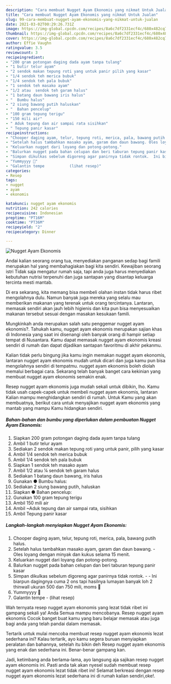```yaml
---
description: "Cara membuat Nugget Ayam Ekonomis yang nikmat Untuk Jualan"
title: "Cara membuat Nugget Ayam Ekonomis yang nikmat Untuk Jualan"
slug: 99-cara-membuat-nugget-ayam-ekonomis-yang-nikmat-untuk-jualan
date: 2021-03-02T00:29:26.731Z
image: https://img-global.cpcdn.com/recipes/8a6c7df2331ecf4c/680x482cq70/nugget-ayam-ekonomis-foto-resep-utama.jpg
thumbnail: https://img-global.cpcdn.com/recipes/8a6c7df2331ecf4c/680x482cq70/nugget-ayam-ekonomis-foto-resep-utama.jpg
cover: https://img-global.cpcdn.com/recipes/8a6c7df2331ecf4c/680x482cq70/nugget-ayam-ekonomis-foto-resep-utama.jpg
author: Effie Vaughn
ratingvalue: 3.5
reviewcount: 3
recipeingredient:
- "200 gram potongan daging dada ayam tanpa tulang"
- "1 butir telur ayam"
- "2 sendok makan tepung roti yang untuk panir pilih yang kasar"
- "1/4 sendok teh merica bubuk"
- "1/4 sendok teh pala bubuk"
- "1 sendok teh masako ayam"
- "1/2 atau  sendok teh garam halus"
- "1 batang daun bawang iris halus"
- "  Bumbu halus"
- "2 siung bawang putih haluskan"
- "  Bahan pencelup"
- "100 gram tepung terigu"
- "150 mili air"
- " Aduk tepung dan air sampai rata sisihkan"
- " Tepung panir kasar"
recipeinstructions:
- "Chooper daging ayam, telur, tepung roti, merica, pala, bawang putih halus."
- "Setelah halus tambahkan masako ayam, garam dan daun bawang. Oles loyang dengan minyak dan kukus selama 15 menit."
- "Keluarkan nugget dari loyang dan potong-potong."
- "Balurkan nugget pada bahan celupan dan beri taburan tepung panir kasar"
- "Simpan dikulkas sebelum digoreng agar panirnya tidak rontok.  Ini biarpun dagingnya cuma 2 ons tapi hasilnya lumayan banyak loh 2 thinwall ukuran 500 dan 750 mili, moms 🤭"
- "Yummyyyy 🤭"
- "Galantin tempe           (lihat resep)"
categories:
- Resep
tags:
- nugget
- ayam
- ekonomis

katakunci: nugget ayam ekonomis 
nutrition: 242 calories
recipecuisine: Indonesian
preptime: "PT16M"
cooktime: "PT36M"
recipeyield: "2"
recipecategory: Dinner

---
```



![Nugget Ayam Ekonomis](https://img-global.cpcdn.com/recipes/8a6c7df2331ecf4c/680x482cq70/nugget-ayam-ekonomis-foto-resep-utama.jpg)

Andai kalian seorang orang tua, menyediakan panganan sedap bagi famili merupakan hal yang membahagiakan bagi kita sendiri. Kewajiban seorang istri Tidak saja mengatur rumah saja, tapi anda juga harus menyediakan kebutuhan nutrisi terpenuhi dan juga santapan yang disantap keluarga tercinta mesti mantab.

Di era  sekarang, kita memang bisa membeli olahan instan tidak harus ribet mengolahnya dulu. Namun banyak juga mereka yang selalu mau memberikan makanan yang terenak untuk orang tercintanya. Lantaran, memasak sendiri akan jauh lebih higienis dan kita pun bisa menyesuaikan makanan tersebut sesuai dengan masakan kesukaan famili. 



Mungkinkah anda merupakan salah satu penggemar nugget ayam ekonomis?. Tahukah kamu, nugget ayam ekonomis merupakan sajian khas di Indonesia yang saat ini disenangi oleh banyak orang di hampir setiap tempat di Nusantara. Kamu dapat memasak nugget ayam ekonomis kreasi sendiri di rumah dan dapat dijadikan santapan favoritmu di akhir pekanmu.

Kalian tidak perlu bingung jika kamu ingin memakan nugget ayam ekonomis, lantaran nugget ayam ekonomis mudah untuk dicari dan juga kamu pun bisa mengolahnya sendiri di tempatmu. nugget ayam ekonomis boleh diolah memalui berbagai cara. Sekarang telah banyak banget cara kekinian yang membuat nugget ayam ekonomis semakin enak.

Resep nugget ayam ekonomis juga mudah sekali untuk dibikin, lho. Kamu tidak usah capek-capek untuk membeli nugget ayam ekonomis, lantaran Kalian mampu menghidangkan sendiri di rumah. Untuk Kamu yang akan membuatnya, berikut cara untuk menyajikan nugget ayam ekonomis yang mantab yang mampu Kamu hidangkan sendiri.

<!--inarticleads1-->

##### Bahan-bahan dan bumbu yang diperlukan dalam pembuatan Nugget Ayam Ekonomis:

1. Siapkan 200 gram potongan daging dada ayam tanpa tulang
1. Ambil 1 butir telur ayam
1. Sediakan 2 sendok makan tepung roti yang untuk panir, pilih yang kasar
1. Ambil 1/4 sendok teh merica bubuk
1. Ambil 1/4 sendok teh pala bubuk
1. Siapkan 1 sendok teh masako ayam
1. Ambil 1/2 atau ¼ sendok teh garam halus
1. Sediakan 1 batang daun bawang, iris halus
1. Gunakan  ● Bumbu halus:
1. Sediakan 2 siung bawang putih, haluskan
1. Siapkan  ● Bahan pencelup:
1. Gunakan 100 gram tepung terigu
1. Ambil 150 mili air
1. Ambil  ~Aduk tepung dan air sampai rata, sisihkan
1. Ambil  Tepung panir kasar




<!--inarticleads2-->

##### Langkah-langkah menyiapkan Nugget Ayam Ekonomis:

1. Chooper daging ayam, telur, tepung roti, merica, pala, bawang putih halus.
1. Setelah halus tambahkan masako ayam, garam dan daun bawang. - Oles loyang dengan minyak dan kukus selama 15 menit.
1. Keluarkan nugget dari loyang dan potong-potong.
1. Balurkan nugget pada bahan celupan dan beri taburan tepung panir kasar
1. Simpan dikulkas sebelum digoreng agar panirnya tidak rontok. -  - Ini biarpun dagingnya cuma 2 ons tapi hasilnya lumayan banyak loh 2 thinwall ukuran 500 dan 750 mili, moms 🤭
1. Yummyyyy 🤭
1. Galantin tempe -           (lihat resep)




Wah ternyata resep nugget ayam ekonomis yang lezat tidak ribet ini gampang sekali ya! Anda Semua mampu mencobanya. Resep nugget ayam ekonomis Cocok banget buat kamu yang baru belajar memasak atau juga bagi anda yang telah pandai dalam memasak.

Tertarik untuk mulai mencoba membuat resep nugget ayam ekonomis lezat sederhana ini? Kalau tertarik, ayo kamu segera buruan menyiapkan peralatan dan bahannya, setelah itu bikin deh Resep nugget ayam ekonomis yang enak dan sederhana ini. Benar-benar gampang kan. 

Jadi, ketimbang anda berlama-lama, ayo langsung aja sajikan resep nugget ayam ekonomis ini. Pasti anda tak akan nyesel sudah membuat resep nugget ayam ekonomis lezat tidak ribet ini! Selamat berkreasi dengan resep nugget ayam ekonomis lezat sederhana ini di rumah kalian sendiri,oke!.

